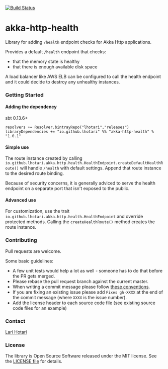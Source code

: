[![Build Status](https://travis-ci.org/lhotari/akka-http-health.svg?branch=master)](https://travis-ci.org/lhotari/akka-http-health)

# akka-http-health

Library for adding `/health` endpoint checks for Akka Http applications.

Provides a default `/health` endpoint that checks:
* that the memory state is healthy
* that there is enough available disk space

A load balancer like AWS ELB can be configured to call the health endpoint and
it could decide to destroy any unhealthy instances.

### Getting Started

#### Adding the dependency

sbt 0.13.6+
```
resolvers += Resolver.bintrayRepo("lhotari","releases")
libraryDependencies += "io.github.lhotari" %% "akka-http-health" % "1.0.1"
```

#### Simple use

The route instance created by calling `io.github.lhotari.akka.http.health.HealthEndpoint.createDefaultHealthRoute()` will handle `/health` with default settings.
Append that route instance to the desired route binding.

Because of security concerns, it is generally adviced to serve the health endpoint on a separate port that isn't exposed to the public.

#### Advanced use

For customization, use the trait `io.github.lhotari.akka.http.health.HealthEndpoint` and override protected methods. Calling the `createHealthRoute()` method creates the route instance.

### Contributing

Pull requests are welcome.

Some basic guidelines:
* A few unit tests would help a lot as well - someone has to do that before the PR gets merged.
* Please rebase the pull request branch against the current master.
* When writing a commit message please follow [these conventions](http://chris.beams.io/posts/git-commit/#seven-rules).
* If you are fixing an existing issue please add `Fixes gh-XXXX` at the end of the commit message (where `XXXX` is the issue number).
* Add the license header to each source code file (see existing source code files for an example)

### Contact

[Lari Hotari](mailto:lari@hotari.net)

### License

The library is Open Source Software released under the MIT license. See the [LICENSE file](LICENSE) for details.
